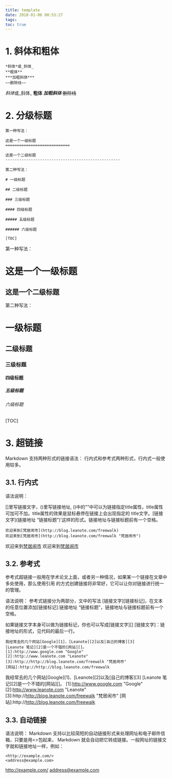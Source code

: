 ```yaml
---
title: template
date: 2018-01-06 00:53:27
tags:
toc: true
---
```


# 1. 斜体和粗体

```
*斜体*或_斜体_
**粗体**
***加粗斜体***
~~删除线~~
```

*斜体*或_斜体_
**粗体**
***加粗斜体***
~~删除线~~

<!-- more -->

# 2. 分级标题
```
第一种写法：

这是一个一级标题
============================

这是一个二级标题
--------------------------------------------------

第二种写法：

# 一级标题

## 二级标题

### 三级标题

#### 四级标题

##### 五级标题

###### 六级标题

[TOC]
```

第一种写法：

这是一个一级标题
============================

这是一个二级标题
--------------------------------------------------

第二种写法：

# 一级标题

## 二级标题

### 三级标题

#### 四级标题

##### 五级标题

###### 六级标题

[TOC]


# 3. 超链接
Markdown 支持两种形式的链接语法： 行内式和参考式两种形式，行内式一般使用较多。

## 3.1. 行内式

语法说明：

[]里写链接文字，()里写链接地址, ()中的”“中可以为链接指定title属性，title属性可加可不加。title属性的效果是鼠标悬停在链接上会出现指定的 title文字。[链接文字](链接地址 “链接标题”)’这样的形式。链接地址与链接标题前有一个空格。

```
欢迎来到[梵居闹市](http://blog.leanote.com/freewalk)
欢迎来到[梵居闹市](http://blog.leanote.com/freewalk "梵居闹市")
```
欢迎来到[梵居闹市](http://blog.leanote.com/freewalk)
欢迎来到[梵居闹市](http://blog.leanote.com/freewalk "梵居闹市")

## 3.2. 参考式

参考式超链接一般用在学术论文上面，或者另一种情况，如果某一个链接在文章中多处使用，那么使用引用 的方式创建链接将非常好，它可以让你对链接进行统一的管理。

语法说明： 
参考式链接分为两部分，文中的写法 [链接文字][链接标记]，在文本的任意位置添加[链接标记]:链接地址 “链接标题”，链接地址与链接标题前有一个空格。

如果链接文字本身可以做为链接标记，你也可以写成[链接文字][] 
[链接文字]：链接地址的形式，见代码的最后一行。

```
我经常去的几个网站[Google][1]、[Leanote][2]以及[自己的博客][3]
[Leanote 笔记][2]是一个不错的[网站][]。
[1]:http://www.google.com "Google"
[2]:http://www.leanote.com "Leanote"
[3]:http://http://blog.leanote.com/freewalk "梵居闹市"
[网站]:http://http://blog.leanote.com/freewalk
```
我经常去的几个网站[Google][1]、[Leanote][2]以及[自己的博客][3]
[Leanote 笔记][2]是一个不错的[网站][]。
[1]:http://www.google.com "Google"
[2]:http://www.leanote.com "Leanote"
[3]:http://http://blog.leanote.com/freewalk "梵居闹市"
[网站]:http://http://blog.leanote.com/freewalk

## 3.3. 自动链接

语法说明： 
Markdown 支持以比较简短的自动链接形式来处理网址和电子邮件信箱，只要是用<>包起来， Markdown 就会自动把它转成链接。一般网址的链接文字就和链接地址一样，例如：
```
<http://example.com/>
<address@example.com>
```
<http://example.com/>
<address@example.com>